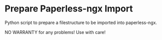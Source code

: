 # Prepare Paperless-ngx Import
Python script to prepare a filestructure to be imported into paperless-ngx.

NO WARRANTY for any problems! Use with care!